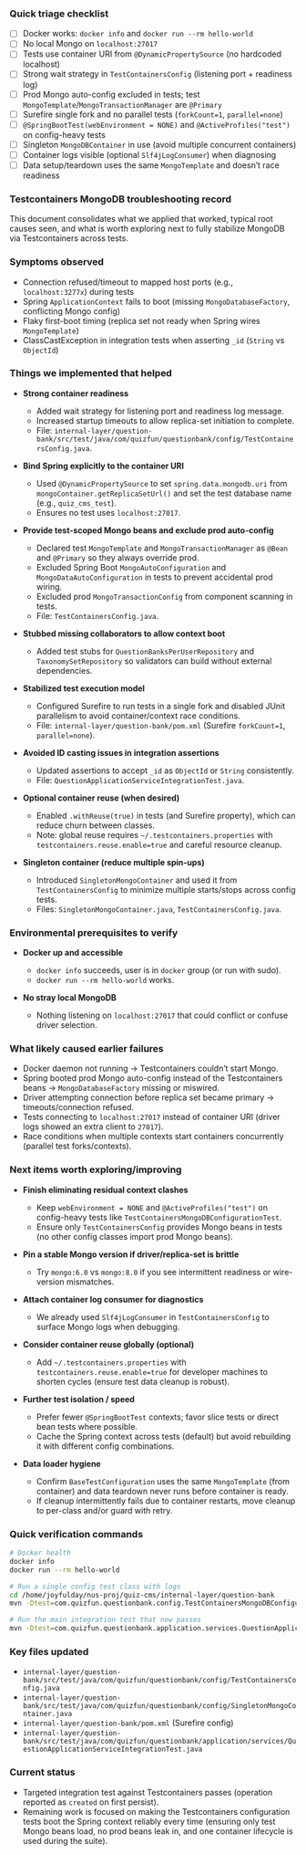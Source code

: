 ### Quick triage checklist

- [ ] Docker works: `docker info` and `docker run --rm hello-world`
- [ ] No local Mongo on `localhost:27017`
- [ ] Tests use container URI from `@DynamicPropertySource` (no hardcoded localhost)
- [ ] Strong wait strategy in `TestContainersConfig` (listening port + readiness log)
- [ ] Prod Mongo auto-config excluded in tests; test `MongoTemplate`/`MongoTransactionManager` are `@Primary`
- [ ] Surefire single fork and no parallel tests (`forkCount=1`, `parallel=none`)
- [ ] `@SpringBootTest(webEnvironment = NONE)` and `@ActiveProfiles("test")` on config-heavy tests
- [ ] Singleton `MongoDBContainer` in use (avoid multiple concurrent containers)
- [ ] Container logs visible (optional `Slf4jLogConsumer`) when diagnosing
- [ ] Data setup/teardown uses the same `MongoTemplate` and doesn’t race readiness

### Testcontainers MongoDB troubleshooting record

This document consolidates what we applied that worked, typical root causes seen, and what is worth exploring next to fully stabilize MongoDB via Testcontainers across tests.

### Symptoms observed

- Connection refused/timeout to mapped host ports (e.g., `localhost:3277x`) during tests
- Spring `ApplicationContext` fails to boot (missing `MongoDatabaseFactory`, conflicting Mongo config)
- Flaky first-boot timing (replica set not ready when Spring wires `MongoTemplate`)
- ClassCastException in integration tests when asserting `_id` (`String` vs `ObjectId`)

### Things we implemented that helped

- **Strong container readiness**
  - Added wait strategy for listening port and readiness log message.
  - Increased startup timeouts to allow replica-set initiation to complete.
  - File: `internal-layer/question-bank/src/test/java/com/quizfun/questionbank/config/TestContainersConfig.java`.

- **Bind Spring explicitly to the container URI**
  - Used `@DynamicPropertySource` to set `spring.data.mongodb.uri` from `mongoContainer.getReplicaSetUrl()` and set the test database name (e.g., `quiz_cms_test`).
  - Ensures no test uses `localhost:27017`.

- **Provide test-scoped Mongo beans and exclude prod auto-config**
  - Declared test `MongoTemplate` and `MongoTransactionManager` as `@Bean` and `@Primary` so they always override prod.
  - Excluded Spring Boot `MongoAutoConfiguration` and `MongoDataAutoConfiguration` in tests to prevent accidental prod wiring.
  - Excluded prod `MongoTransactionConfig` from component scanning in tests.
  - File: `TestContainersConfig.java`.

- **Stubbed missing collaborators to allow context boot**
  - Added test stubs for `QuestionBanksPerUserRepository` and `TaxonomySetRepository` so validators can build without external dependencies.

- **Stabilized test execution model**
  - Configured Surefire to run tests in a single fork and disabled JUnit parallelism to avoid container/context race conditions.
  - File: `internal-layer/question-bank/pom.xml` (Surefire `forkCount=1`, `parallel=none`).

- **Avoided ID casting issues in integration assertions**
  - Updated assertions to accept `_id` as `ObjectId` or `String` consistently.
  - File: `QuestionApplicationServiceIntegrationTest.java`.

- **Optional container reuse (when desired)**
  - Enabled `.withReuse(true)` in tests (and Surefire property), which can reduce churn between classes.
  - Note: global reuse requires `~/.testcontainers.properties` with `testcontainers.reuse.enable=true` and careful resource cleanup.

- **Singleton container (reduce multiple spin-ups)**
  - Introduced `SingletonMongoContainer` and used it from `TestContainersConfig` to minimize multiple starts/stops across config tests.
  - Files: `SingletonMongoContainer.java`, `TestContainersConfig.java`.

### Environmental prerequisites to verify

- **Docker up and accessible**
  - `docker info` succeeds, user is in `docker` group (or run with sudo).
  - `docker run --rm hello-world` works.

- **No stray local MongoDB**
  - Nothing listening on `localhost:27017` that could conflict or confuse driver selection.

### What likely caused earlier failures

- Docker daemon not running → Testcontainers couldn’t start Mongo.
- Spring booted prod Mongo auto-config instead of the Testcontainers beans → `MongoDatabaseFactory` missing or miswired.
- Driver attempting connection before replica set became primary → timeouts/connection refused.
- Tests connecting to `localhost:27017` instead of container URI (driver logs showed an extra client to `27017`).
- Race conditions when multiple contexts start containers concurrently (parallel test forks/contexts).

### Next items worth exploring/improving

- **Finish eliminating residual context clashes**
  - Keep `webEnvironment = NONE` and `@ActiveProfiles("test")` on config-heavy tests like `TestContainersMongoDBConfigurationTest`.
  - Ensure only `TestContainersConfig` provides Mongo beans in tests (no other config classes import prod Mongo beans).

- **Pin a stable Mongo version if driver/replica-set is brittle**
  - Try `mongo:6.0` vs `mongo:8.0` if you see intermittent readiness or wire-version mismatches.

- **Attach container log consumer for diagnostics**
  - We already used `Slf4jLogConsumer` in `TestContainersConfig` to surface Mongo logs when debugging.

- **Consider container reuse globally (optional)**
  - Add `~/.testcontainers.properties` with `testcontainers.reuse.enable=true` for developer machines to shorten cycles (ensure test data cleanup is robust).

- **Further test isolation / speed**
  - Prefer fewer `@SpringBootTest` contexts; favor slice tests or direct bean tests where possible.
  - Cache the Spring context across tests (default) but avoid rebuilding it with different config combinations.

- **Data loader hygiene**
  - Confirm `BaseTestConfiguration` uses the same `MongoTemplate` (from container) and data teardown never runs before container is ready.
  - If cleanup intermittently fails due to container restarts, move cleanup to per-class and/or guard with retry.

### Quick verification commands

```bash
# Docker health
docker info
docker run --rm hello-world

# Run a single config test class with logs
cd /home/joyfulday/nus-proj/quiz-cms/internal-layer/question-bank
mvn -Dtest=com.quizfun.questionbank.config.TestContainersMongoDBConfigurationTest -DskipITs test

# Run the main integration test that now passes
mvn -Dtest=com.quizfun.questionbank.application.services.QuestionApplicationServiceIntegrationTest -DskipITs test
```

### Key files updated

- `internal-layer/question-bank/src/test/java/com/quizfun/questionbank/config/TestContainersConfig.java`
- `internal-layer/question-bank/src/test/java/com/quizfun/questionbank/config/SingletonMongoContainer.java`
- `internal-layer/question-bank/pom.xml` (Surefire config)
- `internal-layer/question-bank/src/test/java/com/quizfun/questionbank/application/services/QuestionApplicationServiceIntegrationTest.java`

### Current status

- Targeted integration test against Testcontainers passes (operation reported as `created` on first persist).
- Remaining work is focused on making the Testcontainers configuration tests boot the Spring context reliably every time (ensuring only test Mongo beans load, no prod beans leak in, and one container lifecycle is used during the suite).


